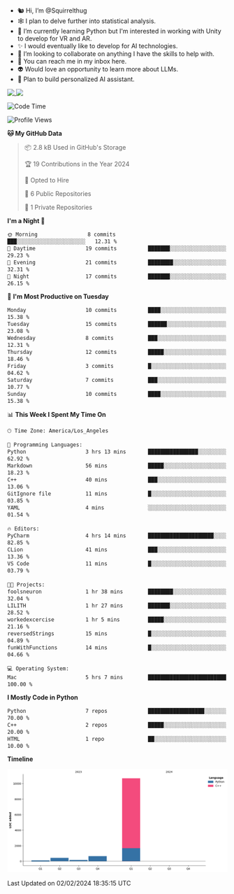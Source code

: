 - 🐿️ Hi, I’m @Squirrelthug
- 🕸️ I plan to delve further into statistical analysis.
- 🐍 I’m currently learning Python but I'm interested in working with Unity to develop for VR and AR.
- ✨ I would eventually like to develop for AI technologies.
- 🎃 I’m looking to collaborate on anything I have the skills to help with.
- 🔮 You can reach me in my inbox here.
- 👽 Would love an opportunity to learn more about LLMs.
- 🤖 Plan to build personalized AI assistant.
<p></p>



<a href="https://github.com/anuraghazra/github-readme-stats">
  <img align="top" src="https://github-readme-stats.vercel.app/api?username=squirrelthug&show_icons=true&theme=darcula" />
</a>
<a href="https://git.io/streak-stats">
  <img align="top" src="https://streak-stats.demolab.com/?user=squirrelthug&theme=dark" />
</a>



<!--START_SECTION:waka-->
![Code Time](http://img.shields.io/badge/Code%20Time-12%20hrs%2047%20mins-blue)

![Profile Views](http://img.shields.io/badge/Profile%20Views-8-blue)

**🐱 My GitHub Data** 

> 📦 2.8 kB Used in GitHub's Storage 
 > 
> 🏆 19 Contributions in the Year 2024
 > 
> 💼 Opted to Hire
 > 
> 📜 6 Public Repositories 
 > 
> 🔑 1 Private Repositories 
 > 
**I'm a Night 🦉** 

```text
🌞 Morning                8 commits           ███░░░░░░░░░░░░░░░░░░░░░░   12.31 % 
🌆 Daytime                19 commits          ███████░░░░░░░░░░░░░░░░░░   29.23 % 
🌃 Evening                21 commits          ████████░░░░░░░░░░░░░░░░░   32.31 % 
🌙 Night                  17 commits          ███████░░░░░░░░░░░░░░░░░░   26.15 % 
```
📅 **I'm Most Productive on Tuesday** 

```text
Monday                   10 commits          ████░░░░░░░░░░░░░░░░░░░░░   15.38 % 
Tuesday                  15 commits          ██████░░░░░░░░░░░░░░░░░░░   23.08 % 
Wednesday                8 commits           ███░░░░░░░░░░░░░░░░░░░░░░   12.31 % 
Thursday                 12 commits          █████░░░░░░░░░░░░░░░░░░░░   18.46 % 
Friday                   3 commits           █░░░░░░░░░░░░░░░░░░░░░░░░   04.62 % 
Saturday                 7 commits           ███░░░░░░░░░░░░░░░░░░░░░░   10.77 % 
Sunday                   10 commits          ████░░░░░░░░░░░░░░░░░░░░░   15.38 % 
```


📊 **This Week I Spent My Time On** 

```text
🕑︎ Time Zone: America/Los_Angeles

💬 Programming Languages: 
Python                   3 hrs 13 mins       ████████████████░░░░░░░░░   62.92 % 
Markdown                 56 mins             █████░░░░░░░░░░░░░░░░░░░░   18.23 % 
C++                      40 mins             ███░░░░░░░░░░░░░░░░░░░░░░   13.06 % 
GitIgnore file           11 mins             █░░░░░░░░░░░░░░░░░░░░░░░░   03.85 % 
YAML                     4 mins              ░░░░░░░░░░░░░░░░░░░░░░░░░   01.54 % 

🔥 Editors: 
PyCharm                  4 hrs 14 mins       █████████████████████░░░░   82.85 % 
CLion                    41 mins             ███░░░░░░░░░░░░░░░░░░░░░░   13.36 % 
VS Code                  11 mins             █░░░░░░░░░░░░░░░░░░░░░░░░   03.79 % 

🐱‍💻 Projects: 
foolsneuron              1 hr 38 mins        ████████░░░░░░░░░░░░░░░░░   32.04 % 
LILITH                   1 hr 27 mins        ███████░░░░░░░░░░░░░░░░░░   28.52 % 
workedexcercise          1 hr 5 mins         █████░░░░░░░░░░░░░░░░░░░░   21.16 % 
reversedStrings          15 mins             █░░░░░░░░░░░░░░░░░░░░░░░░   04.89 % 
funWithFunctions         14 mins             █░░░░░░░░░░░░░░░░░░░░░░░░   04.66 % 

💻 Operating System: 
Mac                      5 hrs 7 mins        █████████████████████████   100.00 % 
```

**I Mostly Code in Python** 

```text
Python                   7 repos             ██████████████████░░░░░░░   70.00 % 
C++                      2 repos             █████░░░░░░░░░░░░░░░░░░░░   20.00 % 
HTML                     1 repo              ██░░░░░░░░░░░░░░░░░░░░░░░   10.00 % 
```



**Timeline**

![Lines of Code chart](https://raw.githubusercontent.com/Squirrelthug/Squirrelthug/main/assets/bar_graph.png)


 Last Updated on 02/02/2024 18:35:15 UTC
<!--END_SECTION:waka-->

